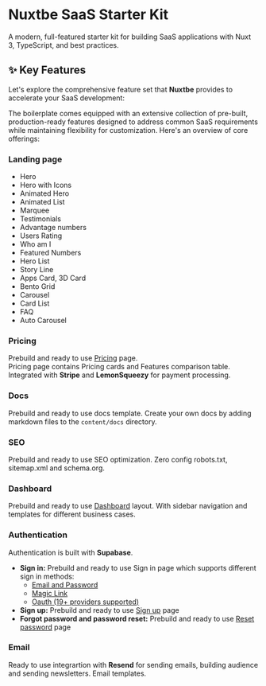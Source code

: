 # Nuxtbe SaaS Starter Kit

A modern, full-featured starter kit for building SaaS applications with Nuxt 3, TypeScript, and best practices.

## ✨ Key Features

Let's explore the comprehensive feature set that **Nuxtbe** provides to accelerate your SaaS development:

The boilerplate comes equipped with an extensive collection of pre-built, production-ready features designed to address common SaaS requirements while maintaining flexibility for customization. Here's an overview of core offerings:

### Landing page
  - Hero
  - Hero with Icons
  - Animated Hero
  - Animated List
  - Marquee
  - Testimonials
  - Advantage numbers
  - Users Rating
  - Who am I
  - Featured Numbers
  - Hero List
  - Story Line
  - Apps Card, 3D Card
  - Bento Grid
  - Carousel
  - Card List
  - FAQ
  - Auto Carousel
### Pricing

Prebuild and ready to use [Pricing](https://demo.nuxtbe.com/pricing) page.<br>
Pricing page contains Pricing cards and Features comparison table. Integrated with **Stripe** and **LemonSqueezy** for payment processing.

### Docs

Prebuild and ready to use docs template. Create your own docs by adding markdown files to the `content/docs` directory.

### SEO

Prebuild and ready to use SEO optimization. Zero config robots.txt, sitemap.xml and schema.org.

### Dashboard

Prebuild and ready to use [Dashboard](https://demo.nuxtbe.com/dashboard) layout. With sidebar navigation and templates for different business cases.

### Authentication
  Authentication is built with **Supabase**.
 - **Sign in:** Prebuild and ready to use Sign in page which supports different sign in methods:
    - [Email and Password](https://demo.nuxtbe.com/sign-in)
    - [Magic Link](https://demo.nuxtbe.com/sign-in-otp)
    - [Oauth (19+ providers supported)](https://demo.nuxtbe.com/sign-in)
 - **Sign up:** Prebuild and ready to use [Sign up](https://demo.nuxtbe.com/sign-up) page  
 - **Forgot password and password reset:** Prebuild and ready to use [Reset password](https://demo.nuxtbe.com/forgot-password) page


 ### Email
 Ready to use integrartion with **Resend** for sending emails, building audience and sending newsletters. Email templates.


